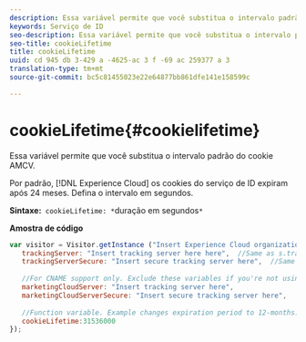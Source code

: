 ```yaml
---
description: Essa variável permite que você substitua o intervalo padrão do cookie AMCV.
keywords: Serviço de ID
seo-description: Essa variável permite que você substitua o intervalo padrão do cookie AMCV.
seo-title: cookieLifetime
title: cookieLifetime
uuid: cd 945 db 3-429 a -4625-ac 3 f -69 ac 259377 a 3
translation-type: tm+mt
source-git-commit: bc5c81455023e22e64877bb861dfe141e158599c

---
```



# cookieLifetime{#cookielifetime}

Essa variável permite que você substitua o intervalo padrão do cookie AMCV.

Por padrão, [!DNL Experience Cloud] os cookies do serviço de ID expiram após 24 meses. Defina o intervalo em segundos.

**Sintaxe:**` cookieLifetime: *`duração em segundos`*`

**Amostra de código**

```js
var visitor = Visitor.getInstance ("Insert Experience Cloud organization ID here",{ 
   trackingServer: "Insert tracking server here here",  //Same as s.trackingServer 
   trackingServerSecure: "Insert secure tracking server here",  //Same as s.trackingServerSecure 
 
   //For CNAME support only. Exclude these variables if you're not using CNAME 
   marketingCloudServer: "Insert tracking server here", 
   marketingCloudServerSecure: "Insert secure tracking server here", 
 
   //Function variable. Example changes expiration period to 12-months. 
   cookieLifetime:31536000 
});
```

